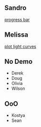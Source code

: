 ## Sandro

[progress bar](./progress_bar.ipynb)

## Melissa

[plot light curves](./plot_light_curve.ipynb)

## No Demo

* Derek
* Doug
* Olivia
* Wilson

## OoO

* Kostya
* Sean
